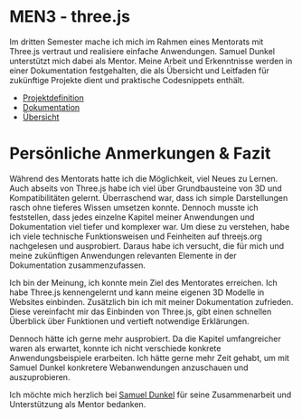 # MEN3 - three.js
Im dritten Semester mache ich mich im Rahmen eines Mentorats mit Three.js vertraut und realisiere einfache Anwendungen. Samuel Dunkel unterstützt mich dabei als Mentor. Meine Arbeit und Erkenntnisse werden in einer Dokumentation festgehalten, die als Übersicht und Leitfaden für zukünftige Projekte dient und praktische Codesnippets enthält.

- [Projektdefinition](https://janschwegler.github.io/di-men3-three.js/projektdefinition)
- [Dokumentation](https://janschwegler.github.io/di-men3-three.js/dokumentation/dokumentation)
- [Übersicht](https://janschwegler.github.io/di-men3-three.js/dist)

# Persönliche Anmerkungen & Fazit
Während des Mentorats hatte ich die Möglichkeit, viel Neues zu Lernen. Auch abseits von Three.js habe ich viel über Grundbausteine von 3D und Kompatibilitäten gelernt. Überraschend war, dass ich simple Darstellungen rasch ohne tieferes Wissen umsetzen konnte. Dennoch musste ich feststellen, dass jedes einzelne Kapitel meiner Anwendungen und Dokumentation viel tiefer und komplexer war. Um diese zu verstehen, habe ich viele technische Funktionsweisen und Feinheiten auf threejs.org nachgelesen und ausprobiert. Daraus habe ich versucht, die für mich und meine zukünftigen Anwendungen relevanten Elemente in der Dokumentation zusammenzufassen.

Ich bin der Meinung, ich konnte mein Ziel des Mentorates erreichen. Ich habe Three.js kennengelernt und kann meine eigenen 3D Modelle in Websites einbinden. Zusätzlich bin ich mit meiner Dokumentation zufrieden. Diese vereinfacht mir das Einbinden von Three.js, gibt einen schnellen Überblick über Funktionen und vertieft notwendige Erklärungen.

Dennoch hätte ich gerne mehr ausprobiert. Da die Kapitel umfangreicher waren als erwartet, konnte ich nicht verschiede konkrete Anwendungsbeispiele erarbeiten. Ich hätte gerne mehr Zeit gehabt, um mit Samuel Dunkel konkretere Webanwendungen anzuschauen und auszuprobieren.

Ich möchte mich herzlich bei [Samuel Dunkel](https://dunkel.cc/) für seine Zusammenarbeit und Unterstützung als Mentor bedanken.
